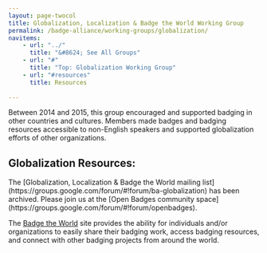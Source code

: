 ```yaml
---
layout: page-twocol
title: Globalization, Localization & Badge the World Working Group
permalink: /badge-alliance/working-groups/globalization/
navitems:
    - url: "../"
      title: "&#8624; See All Groups"
    - url: "#"
      title: "Top: Globalization Working Group"
    - url: "#resources"
      title: Resources
    
---
```


Between 2014 and 2015, this group encouraged and supported badging in other countries and cultures. Members made badges and badging resources accessible to non-English speakers and supported globalization efforts of other organizations.

<h2 class="title title-content" id="resources">Globalization Resources:</h2>
The [Globalization, Localization & Badge the World mailing list](https://groups.google.com/forum/#!forum/ba-globalization) has been archived. Please join us at the [Open Badges community space](https://groups.google.com/forum/#!forum/openbadges). 

The [Badge the World](http://www.badgetheworld.org/) site provides the ability for individuals and/or organizations to easily share their badging work, access badging resources, and connect with other badging projects from around the world. 
